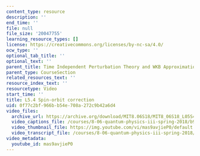 ```yaml
---
content_type: resource
description: ''
end_time: ''
file: null
file_size: '20047755'
learning_resource_types: []
license: https://creativecommons.org/licenses/by-nc-sa/4.0/
ocw_type: ''
optional_tab_title: ''
optional_text: ''
parent_title: Time Independent Perturbation Theory and WKB Approximation
parent_type: CourseSection
related_resources_text: ''
resource_index_text: ''
resourcetype: Video
start_time: ''
title: L5.4 Spin-orbit correction
uid: 0f77c2bf-966b-b54e-708a-272c9b42a6d4
video_files:
  archive_url: https://archive.org/download/MIT8.06S18/MIT8_06S18_L05S4_300k.mp4
  video_captions_file: /courses/8-06-quantum-physics-iii-spring-2018/b99b5666d6685f93a6a39845cbe0357e_mas9avjieP0.vtt
  video_thumbnail_file: https://img.youtube.com/vi/mas9avjieP0/default.jpg
  video_transcript_file: /courses/8-06-quantum-physics-iii-spring-2018/3fc9d900efc2dbf46f85051590b5973a_mas9avjieP0.pdf
video_metadata:
  youtube_id: mas9avjieP0
---
```

